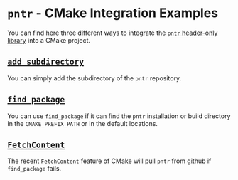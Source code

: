 # `pntr` - CMake Integration Examples

You can find here three different ways to integrate the [`pntr` header-only library](https://github.com/john-plate/pntr) into a CMake project.

## [`add_subdirectory`](add_subdirectory/)

You can simply add the subdirectory of the `pntr` repository.

## [`find_package`](find_package/)

You can use `find_package` if it can find the `pntr` installation or build directory in the `CMAKE_PREFIX_PATH` or in the default locations.

## [`FetchContent`](FetchContent/)

The recent `FetchContent` feature of CMake will pull `pntr` from github if `find_package` fails.
